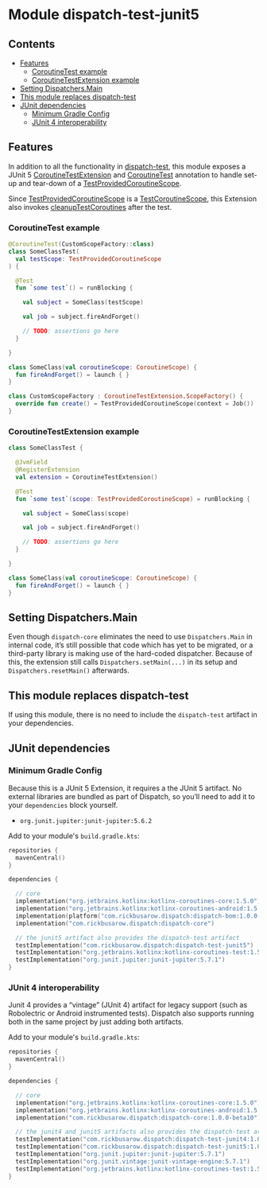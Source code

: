 # Module dispatch-test-junit5

## Contents
<!--- TOC -->

* [Features](#features)
  * [CoroutineTest example](#coroutinetest-example)
  * [CoroutineTestExtension example](#coroutinetestextension-example)
* [Setting Dispatchers.Main](#setting-dispatchersmain)
* [This module replaces dispatch-test](#this-module-replaces-dispatch-test)
* [JUnit dependencies](#junit-dependencies)
  * [Minimum Gradle Config](#minimum-gradle-config)
  * [JUnit 4 interoperability](#junit-4-interoperability)

<!--- END -->

## Features

In addition to all the functionality in [dispatch-test], this module exposes a JUnit 5 [CoroutineTestExtension] and [CoroutineTest] annotation to handle set-up and tear-down of a [TestProvidedCoroutineScope].

Since [TestProvidedCoroutineScope] is a [TestCoroutineScope], this Extension also invokes [cleanupTestCoroutines] after the test.

### CoroutineTest example

``` kotlin
@CoroutineTest(CustomScopeFactory::class)
class SomeClassTest(
  val testScope: TestProvidedCoroutineScope
) {

  @Test
  fun `some test`() = runBlocking {

    val subject = SomeClass(testScope)

    val job = subject.fireAndForget()

    // TODO: assertions go here
  }

}

class SomeClass(val coroutineScope: CoroutineScope) {
  fun fireAndForget() = launch { }
}

class CustomScopeFactory : CoroutineTestExtension.ScopeFactory() {
  override fun create() = TestProvidedCoroutineScope(context = Job())
}
```

### CoroutineTestExtension example

``` kotlin
class SomeClassTest {

  @JvmField
  @RegisterExtension
  val extension = CoroutineTestExtension()

  @Test
  fun `some test`(scope: TestProvidedCoroutineScope) = runBlocking {

    val subject = SomeClass(scope)

    val job = subject.fireAndForget()

    // TODO: assertions go here
  }

}

class SomeClass(val coroutineScope: CoroutineScope) {
  fun fireAndForget() = launch { }
}
```

## Setting Dispatchers.Main

Even though `dispatch-core` eliminates the need to use `Dispatchers.Main` in internal code, it’s still possible that code which has yet to be migrated, or a third-party library is making use of the hard-coded dispatcher.  Because of this, the extension still calls `Dispatchers.setMain(...)` in its setup and `Dispatchers.resetMain()` afterwards.

## This module replaces dispatch-test

If using this module, there is no need to include the `dispatch-test` artifact in your dependencies.

## JUnit dependencies

### Minimum Gradle Config

Because this is a JUnit 5 Extension, it requires a the JUnit 5 artifact.  No external libraries are bundled as part of Dispatch, so you’ll need to add it to your `dependencies` block yourself.

- `org.junit.jupiter:junit-jupiter:5.6.2`

Add to your module's `build.gradle.kts`:

``` kotlin
repositories {
  mavenCentral()
}

dependencies {

  // core
  implementation("org.jetbrains.kotlinx:kotlinx-coroutines-core:1.5.0")
  implementation("org.jetbrains.kotlinx:kotlinx-coroutines-android:1.5.0")
  implementation(platform("com.rickbusarow.dispatch:dispatch-bom:1.0.0-beta10"))
  implementation("com.rickbusarow.dispatch:dispatch-core")

  // the junit5 artifact also provides the dispatch-test artifact
  testImplementation("com.rickbusarow.dispatch:dispatch-test-junit5")
  testImplementation("org.jetbrains.kotlinx:kotlinx-coroutines-test:1.5.0")
  testImplementation("org.junit.jupiter:junit-jupiter:5.7.1")
}
```

### JUnit 4 interoperability

Junit 4 provides a “vintage” (JUnit 4) artifact for legacy support (such as Robolectric or Android instrumented tests).  Dispatch also supports running both in the same project by just adding both artifacts.

Add to your module's `build.gradle.kts`:

``` kotlin
repositories {
  mavenCentral()
}

dependencies {

  // core
  implementation("org.jetbrains.kotlinx:kotlinx-coroutines-core:1.5.0")
  implementation("org.jetbrains.kotlinx:kotlinx-coroutines-android:1.5.0")
  implementation("com.rickbusarow.dispatch:dispatch-core:1.0.0-beta10")

  // the junit4 and junit5 artifacts also provides the dispatch-test artifact
  testImplementation("com.rickbusarow.dispatch:dispatch-test-junit4:1.0.0-beta10")
  testImplementation("com.rickbusarow.dispatch:dispatch-test-junit5:1.0.0-beta10")
  testImplementation("org.junit.jupiter:junit-jupiter:5.7.1")
  testImplementation("org.junit.vintage:junit-vintage-engine:5.7.1")
  testImplementation("org.jetbrains.kotlinx:kotlinx-coroutines-test:1.5.0")
}
```

<!--- MODULE dispatch-core-->
<!--- INDEX  -->
<!--- MODULE dispatch-test-->
<!--- INDEX  -->

[TestProvidedCoroutineScope]: https://rbusarow.github.io/Dispatch/api/dispatch-test/dispatch.test/-test-provided-coroutine-scope/index.html
[cleanupTestCoroutines]: https://rbusarow.github.io/Dispatch/api/dispatch-test/dispatch.test/-test-provided-coroutine-scope/index.html#kotlinx.coroutines.test/TestCoroutineScope/cleanupTestCoroutines/#/PointingToDeclaration/

<!--- MODULE dispatch-test-junit4-->
<!--- INDEX  -->
<!--- MODULE dispatch-test-junit5-->
<!--- INDEX  -->

[CoroutineTestExtension]: https://rbusarow.github.io/Dispatch/api/dispatch-test-junit5/dispatch.test/-coroutine-test-extension/index.html
[CoroutineTest]: https://rbusarow.github.io/Dispatch/api/dispatch-test-junit5/dispatch.test/-coroutine-test/index.html

<!--- MODULE dispatch-android-espresso-->
<!--- INDEX  -->
<!--- MODULE dispatch-android-lifecycle-->
<!--- INDEX  -->
<!--- MODULE dispatch-android-viewmodel-->
<!--- INDEX  -->
<!--- MODULE dispatch-android-viewmodel-->
<!--- INDEX  -->
<!--- END -->

[dispatch-test]: https://rbusarow.github.io/Dispatch/api/dispatch-test/dispatch.test/index.html

[TestCoroutineScope]: https://kotlin.github.io/kotlinx.coroutines/kotlinx-coroutines-test/kotlinx.coroutines.test/-test-coroutine-scope/index.html

